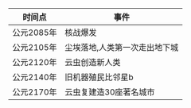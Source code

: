 |时间点| 事件 |
|-----|------|
|公元2085年|核战爆发|
|公元2105年|尘埃落地,人类第一次走出地下城|
|公元2120年|云虫创造新人类|
|公元2140年|旧机器殖民比邻星b|
|公元2170年|云虫复建造30座著名城市|